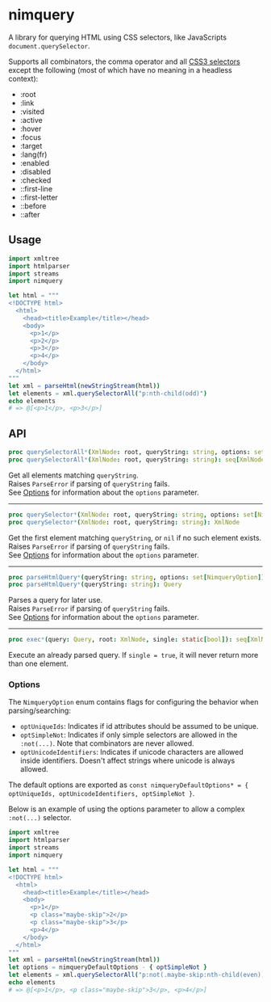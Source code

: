 # nimquery
A library for querying HTML using CSS selectors, like JavaScripts `document.querySelector`.

Supports all combinators, the comma operator and all [CSS3 selectors](https://www.w3.org/TR/css3-selectors) except the following (most of which have no meaning in a headless context):
- :root
- :link
- :visited
- :active
- :hover
- :focus
- :target
- :lang(fr)
- :enabled
- :disabled
- :checked
- ::first-line 
- ::first-letter
- ::before
- ::after 

## Usage
```nim
import xmltree
import htmlparser
import streams
import nimquery

let html = """
<!DOCTYPE html>
  <html>
    <head><title>Example</title></head>
    <body>
      <p>1</p>
      <p>2</p>
      <p>3</p>
      <p>4</p>
    </body>
  </html>
"""
let xml = parseHtml(newStringStream(html))
let elements = xml.querySelectorAll("p:nth-child(odd)")
echo elements
# => @[<p>1</p>, <p>3</p>]
```

## API

```nim
proc querySelectorAll*(XmlNode: root, queryString: string, options: set[NimqueryOption]): seq[XmlNode]
proc querySelectorAll*(XmlNode: root, queryString: string): seq[XmlNode]
```
Get all elements matching `queryString`.  
Raises `ParseError` if parsing of `queryString` fails.  
See [Options](#options) for information about the `options` parameter.

- - -

```nim
proc querySelector*(XmlNode: root, queryString: string, options: set[NimqueryOption]): XmlNode
proc querySelector*(XmlNode: root, queryString: string): XmlNode
```
Get the first element matching `queryString`, or `nil` if no such element exists.  
Raises `ParseError` if parsing of `queryString` fails.  
See [Options](#options) for information about the `options` parameter.

- - -

```nim
proc parseHtmlQuery*(queryString: string, options: set[NimqueryOption]): Query
proc parseHtmlQuery*(queryString: string): Query
```
Parses a query for later use.  
Raises `ParseError` if parsing of `queryString` fails.  
See [Options](#options) for information about the `options` parameter. 

- - -

```nim
proc exec*(query: Query, root: XmlNode, single: static[bool]): seq[XmlNode]
```
Execute an already parsed query. If `single = true`, it will never return more than one element.

### Options <a name="options"></a>
The `NimqueryOption` enum contains flags for configuring the behavior when parsing/searching:

- `optUniqueIds`: Indicates if id attributes should be assumed to be unique.
- `optSimpleNot`: Indicates if only simple selectors are allowed in the `:not(...)`. Note that combinators are never allowed.
- `optUnicodeIdentifiers`: Indicates if unicode characters are allowed inside identifiers. Doesn't affect strings where unicode is always allowed.

The default options are exported as `const nimqueryDefaultOptions* = { optUniqueIds, optUnicodeIdentifiers, optSimpleNot }`.

Below is an example of using the options parameter to allow a complex `:not(...)` selector.

```nim
import xmltree
import htmlparser
import streams
import nimquery

let html = """
<!DOCTYPE html>
  <html>
    <head><title>Example</title></head>
    <body>
      <p>1</p>
      <p class="maybe-skip">2</p>
      <p class="maybe-skip">3</p>
      <p>4</p>
    </body>
  </html>
"""
let xml = parseHtml(newStringStream(html))
let options = nimqueryDefaultOptions - { optSimpleNot }
let elements = xml.querySelectorAll("p:not(.maybe-skip:nth-child(even))", options)
echo elements
# => @[<p>1</p>, <p class="maybe-skip">3</p>, <p>4</p>]
```

